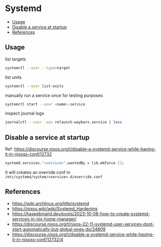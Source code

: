 # Systemd

<!-- vim-markdown-toc GFM -->

* [Usage](#usage)
* [Disable a service at startup](#disable-a-service-at-startup)
* [References](#references)

<!-- vim-markdown-toc -->

## Usage

list targets

```bash
systemctl --user --type=target
```

list units

```bash
systemctl --user list-units
```

manually run a service once for testing purposes

```bash
systemctl start --user <name>.service
```

inspect journal logs

```bash
journalctl --user -xeu relaunch-waybars.service | less
```

## Disable a service at startup

Ref: https://discourse.nixos.org/t/disable-a-systemd-service-while-having-it-in-nixoss-conf/12732

```nix
systemd.services."<service>".wantedBy = lib.mkForce [];
```

It will creates an override conf in `/etc/systemd/system/<service>.d/override.conf`

## References

- https://wiki.archlinux.org/title/systemd
- https://nixos.wiki/wiki/Systemd_Hardening
- https://haseebmajid.dev/posts/2023-10-08-how-to-create-systemd-services-in-nix-home-manager/
- https://discourse.nixos.org/t/nixos-22-11-systemd-user-services-dont-start-automatically-but-global-ones-do/24809
- https://discourse.nixos.org/t/disable-a-systemd-service-while-having-it-in-nixoss-conf/12732/4

